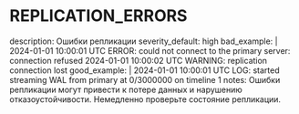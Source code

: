 # REPLICATION_ERRORS

description: Ошибки репликации
severity_default: high
bad_example: |
2024-01-01 10:00:01 UTC ERROR: could not connect to the primary server: connection refused
2024-01-01 10:00:02 UTC WARNING: replication connection lost
good_example: |
2024-01-01 10:00:01 UTC LOG: started streaming WAL from primary at 0/3000000 on timeline 1
notes: Ошибки репликации могут привести к потере данных и нарушению отказоустойчивости. Немедленно проверьте состояние репликации.
